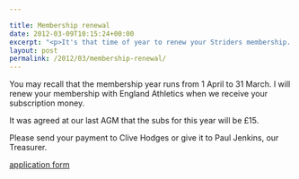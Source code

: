```yaml
---

title: Membership renewal
date: 2012-03-09T10:15:24+00:00
excerpt: "<p>It's that time of year to renew your Striders membership. </p>"
layout: post
permalink: /2012/03/membership-renewal/
---
```

You may recall that the membership year runs from 1 April to 31 March. I will renew your membership with England Athletics when we receive your subscription money. 

It was agreed at our last AGM that the subs for this year will be £15.

Please send your payment to Clive Hodges or give it to Paul Jenkins, our Treasurer. 

<a href="http://www.clcstriders-runningclub.co.uk/images/documents/clcstridersapplicationform2012.pdf" target="_blank" rel="nofollow">application form</a>